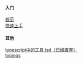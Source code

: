 #### 入门
[规范](https://www.tslang.cn/docs/handbook/declaration-files/do-s-and-don-ts.html)  
[快速上手](https://www.tslang.cn/docs/tutorial.html)  
#### 其他
[typescript中的工具 tsd（已经废弃）](http://www.cnblogs.com/HeJason/p/5400558.html)  
[typings](https://github.com/typings/typings)  







